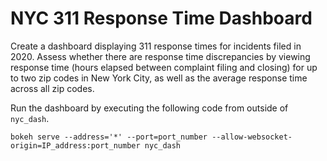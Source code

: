 # NYC 311 Response Time Dashboard

Create a dashboard displaying 311 response times for incidents filed in 2020. Assess whether there are response time discrepancies by viewing response time (hours elapsed between complaint filing and closing) for up to two zip codes in New York City, as well as the average response time across all zip codes.

Run the dashboard by executing the following code from outside of `nyc_dash`. 

`bokeh serve --address='*' --port=port_number --allow-websocket-origin=IP_address:port_number nyc_dash`
